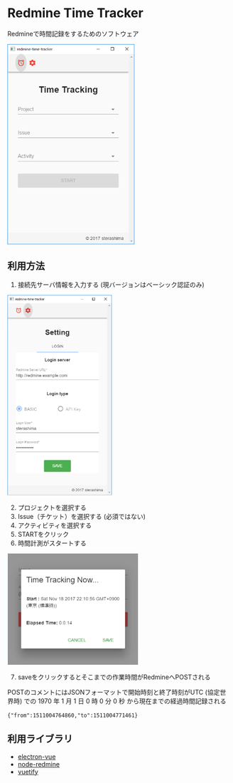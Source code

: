 # Redmine Time Tracker

Redmineで時間記録をするためのソフトウェア

<img src="asset/main-window.png" height="450px">

## 利用方法

1. 接続先サーバ情報を入力する (現バージョンはベーシック認証のみ)

<img src="asset/setting.png" height="450px">

2. プロジェクトを選択する
1. Issue（チケット）を選択する (必須ではない)
1. アクティビティを選択する
1. STARTをクリック
1. 時間計測がスタートする

<img src="asset/tracking.png" height="250px">

7. saveをクリックするとそこまでの作業時間がRedmineへPOSTされる

POSTのコメントにはJSONフォーマットで開始時刻と終了時刻がUTC (協定世界時) での 1970 年 1 月 1 日 0 時 0 分 0 秒 から現在までの経過時間記録される

```
{"from":1511004764860,"to":1511004771461}
```

## 利用ライブラリ

- [electron-vue](https://github.com/SimulatedGREG/electron-vue)
- [node-redmine](https://github.com/zanran/node-redmine)
- [vuetify](https://github.com/vuetifyjs/vuetify)